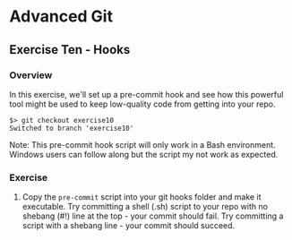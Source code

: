 # Advanced Git
## Exercise Ten - Hooks

### Overview
In this exercise, we'll set up a pre-commit hook and see how this powerful tool might be used to keep low-quality code from getting into your repo.

```
$> git checkout exercise10
Switched to branch 'exercise10'
```

Note: This pre-commit hook script will only work in a Bash environment. Windows users can follow along but the script my not work as expected.

### Exercise
1. Copy the `pre-commit` script into your git hooks folder and make it executable. Try committing a shell (.sh) script to your repo with no shebang (#!) line at the top - your commit should fail. Try committing a script with a shebang line - your commit should succeed.
